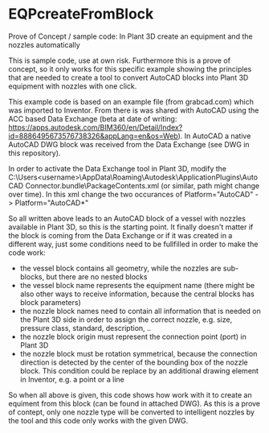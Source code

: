 # EQPcreateFromBlock
Prove of Concept / sample code: In Plant 3D create an equipment and the nozzles automatically

This is sample code, use at own risk. Furthermore this is a prove of concept, so it only works for this specific example showing the principles that are needed to create a tool to convert AutoCAD blocks into Plant 3D equipment with nozzles with one click.

This example code is based on an example file (from grabcad.com) which was imported to Inventor. From there is was shared with AutoCAD using the ACC based Data Exchange (beta at date of writing: https://apps.autodesk.com/BIM360/en/Detail/Index?id=8886495673576738326&appLang=en&os=Web). In AutoCAD a native AutoCAD DWG block was received from the Data Exchange (see DWG in this repository).

In order to activate the Data Exchange tool in Plant 3D, modify the C:\Users\<username>\AppData\Roaming\Autodesk\ApplicationPlugins\AutoCAD Connector.bundle\PackageContents.xml (or similar, path might change over time). In this xml change the two occurances of Platform="AutoCAD" -> Platform="AutoCAD*"

So all written above leads to an AutoCAD block of a vessel with nozzles available in Plant 3D, so this is the starting point. It finally doesn't matter if the block is coming from the Data Exchange or if it was created in a different way, just some conditions need to be fullfilled in order to make the code work:

- the vessel block contains all geometry, while the nozzles are sub-blocks, but there are no nested blocks
- the vessel block name represents the equipment name (there might be also other ways to receive information, because the central blocks has block parameters)
- the nozzle block names need to contain all information that is needed on the Plant 3D side in order to assign the correct nozzle, e.g. size, pressure class, standard, description, ..
- the nozzle block origin must represent the connection point (port) in Plant 3D
- the nozzle block must be rotation symmetrical, because the connection direction is detected by the center of the bounding box of the nozzle block. This condition could be replace by an additional drawing element in Inventor, e.g. a point or a line

So when all above is given, this code shows how work with it to create an equiment from this block (can be found in attached DWG). As this is a prove of contept, only one nozzle type will be converted to intelligent nozzles by the tool and this code only works with the given DWG. 



